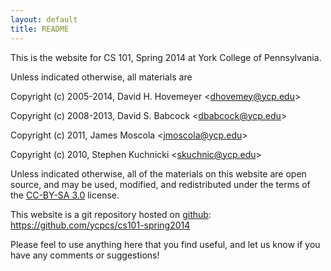 ```yaml
---
layout: default
title: README
---
```


This is the website for CS 101, Spring 2014 at York College of
Pennsylvania.

Unless indicated otherwise, all materials are

Copyright (c) 2005-2014, David H. Hovemeyer \<<dhovemey@ycp.edu>\>

Copyright (c) 2008-2013, David S. Babcock \<<dbabcock@ycp.edu>\>

Copyright (c) 2011, James Moscola \<<jmoscola@ycp.edu>\>

Copyright (c) 2010, Stephen Kuchnicki \<<skuchnic@ycp.edu>\>

Unless indicated otherwise, all of the materials on this website
are open source, and may be used, modified, and redistributed
under the terms of the <a href="http://creativecommons.org/licenses/by-sa/3.0/us/">CC-BY-SA 3.0</a>
license.

This website is a git repository hosted on [github](https://github.com): <https://github.com/ycpcs/cs101-spring2014>

Please feel to use anything here that you find useful,
and let us know if you have any comments or suggestions!
